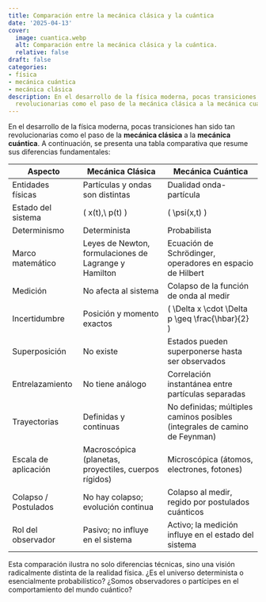 ```yaml
---
title: Comparación entre la mecánica clásica y la cuántica
date: '2025-04-13'
cover:
  image: cuantica.webp
  alt: Comparación entre la mecánica clásica y la cuántica.
  relative: false
draft: false
categories:
- física
- mecánica cuántica
- mecánica clásica
description: En el desarrollo de la física moderna, pocas transiciones han sido tan
  revolucionarias como el paso de la mecánica clásica a la mecánica cuántica.
---
```


En el desarrollo de la física moderna, pocas transiciones han sido tan revolucionarias como el paso de la **mecánica clásica** a la **mecánica cuántica**. A continuación, se presenta una tabla comparativa que resume sus diferencias fundamentales:

| **Aspecto**              | **Mecánica Clásica**                                             | **Mecánica Cuántica**                                                             |
|--------------------------|------------------------------------------------------------------|------------------------------------------------------------------------------------|
| Entidades físicas        | Partículas y ondas son distintas                                 | Dualidad onda-partícula                                                           |
| Estado del sistema       | \( x(t),\ p(t) \)                                                | \( \psi(x,t) \)                                                                    |
| Determinismo             | Determinista                                                     | Probabilista                                                                      |
| Marco matemático         | Leyes de Newton, formulaciones de Lagrange y Hamilton            | Ecuación de Schrödinger, operadores en espacio de Hilbert                         |
| Medición                 | No afecta al sistema                                             | Colapso de la función de onda al medir                                            |
| Incertidumbre            | Posición y momento exactos                                       | \( \Delta x \cdot \Delta p \geq \frac{\hbar}{2} \)                                 |
| Superposición            | No existe                                                        | Estados pueden superponerse hasta ser observados                                  |
| Entrelazamiento          | No tiene análogo                                                  | Correlación instantánea entre partículas separadas                                |
| Trayectorias             | Definidas y continuas                                             | No definidas; múltiples caminos posibles (integrales de camino de Feynman)        |
| Escala de aplicación     | Macroscópica (planetas, proyectiles, cuerpos rígidos)            | Microscópica (átomos, electrones, fotones)                                        |
| Colapso / Postulados     | No hay colapso; evolución continua                               | Colapso al medir, regido por postulados cuánticos                                 |
| Rol del observador       | Pasivo; no influye en el sistema                                 | Activo; la medición influye en el estado del sistema                              |


Esta comparación ilustra no solo diferencias técnicas, sino una visión radicalmente distinta de la realidad física. ¿Es el universo determinista o esencialmente probabilístico? ¿Somos observadores o partícipes en el comportamiento del mundo cuántico?